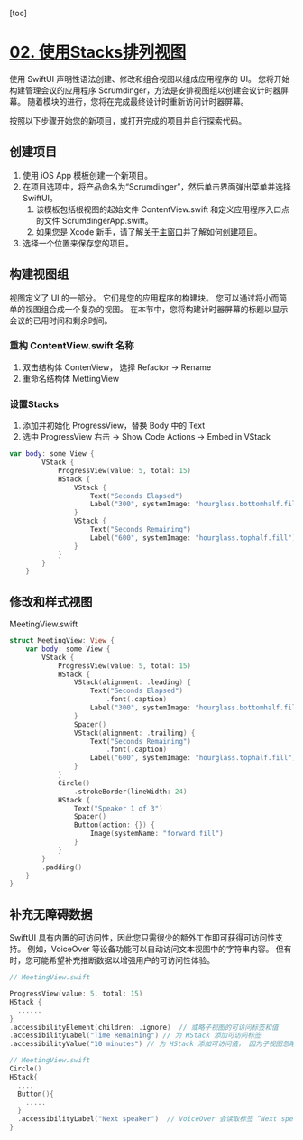 [toc]

# [02. 使用Stacks排列视图](https://developer.apple.com/tutorials/app-dev-training/using-stacks-to-arrange-views)



使用 SwiftUI 声明性语法创建、修改和组合视图以组成应用程序的 UI。 您将开始构建管理会议的应用程序 Scrumdinger，方法是安排视图组以创建会议计时器屏幕。 随着模块的进行，您将在完成最终设计时重新访问计时器屏幕。

按照以下步骤开始您的新项目，或打开完成的项目并自行探索代码。

## 创建项目

1. 使用 iOS App 模板创建一个新项目。
2. 在项目选项中，将产品命名为“Scrumdinger”，然后单击界面弹出菜单并选择 SwiftUI。
   1. 该模板包括根视图的起始文件 ContentView.swift 和定义应用程序入口点的文件 ScrumdingerApp.swift。
   2. 如果您是 Xcode 新手，请了解[关于主窗口](https://help.apple.com/xcode/mac/current/#/dev84c38774c)并了解如何[创建项目](https://help.apple.com/xcode/mac/current/#/dev07db0e578)。
3. 选择一个位置来保存您的项目。

## 构建视图组

视图定义了 UI 的一部分。 它们是您的应用程序的构建块。 您可以通过将小而简单的视图组合成一个复杂的视图。 在本节中，您将构建计时器屏幕的标题以显示会议的已用时间和剩余时间。

### 重构 ContentView.swift 名称

1. 双击结构体 ContenView， 选择 Refactor -> Rename
2. 重命名结构体 MettingView 

### 设置Stacks

1. 添加并初始化 ProgressView，替换 Body 中的 Text
2. 选中 ProgressView 右击 -> Show Code Actions -> Embed in VStack

```swift
var body: some View {
        VStack {
            ProgressView(value: 5, total: 15)
            HStack {
                VStack {
                    Text("Seconds Elapsed")
                    Label("300", systemImage: "hourglass.bottomhalf.fill")
                }
                VStack {
                    Text("Seconds Remaining")
                    Label("600", systemImage: "hourglass.tophalf.fill")
                }
            }
        }
    }
```

## 修改和样式视图

MeetingView.swift

```swift
struct MeetingView: View {
	var body: some View {
        VStack {
            ProgressView(value: 5, total: 15)
            HStack {
                VStack(alignment: .leading) {
                    Text("Seconds Elapsed")
                        .font(.caption)
                    Label("300", systemImage: "hourglass.bottomhalf.fill")
                }
                Spacer()
                VStack(alignment: .trailing) {
                    Text("Seconds Remaining")
                        .font(.caption)
                    Label("600", systemImage: "hourglass.tophalf.fill")
                }
            }
            Circle()
                .strokeBorder(lineWidth: 24)
            HStack {
                Text("Speaker 1 of 3")
                Spacer()
                Button(action: {}) {
                    Image(systemName: "forward.fill")
                }
            }
        }
        .padding()
    }
}
```

## 补充无障碍数据

SwiftUI 具有内置的可访问性，因此您只需很少的额外工作即可获得可访问性支持。 例如，VoiceOver 等设备功能可以自动访问文本视图中的字符串内容。 但有时，您可能希望补充推断数据以增强用户的可访问性体验。

```swift
// MeetingView.swift

ProgressView(value: 5, total: 15)
HStack {
  ......
}
.accessibilityElement(children: .ignore)  // 或略子视图的可访问标签和值
.accessibilityLabel("Time Remaining") // 为 HStack 添加可访问标签
.accessibilityValue("10 minutes") // 为 HStack 添加可访问值， 因为子视图忽略了，所以必须添加，否则 SwiftUI 会自动推断子视图的值
```

```swift
// MeetingView.swift
Circle()
HStack{
  ....
  Button(){
    .....
  }
  .accessibilityLabel("Next speaker")  // VoiceOver 会读取标签 “Next speaker，按钮(Button)”
}
```

